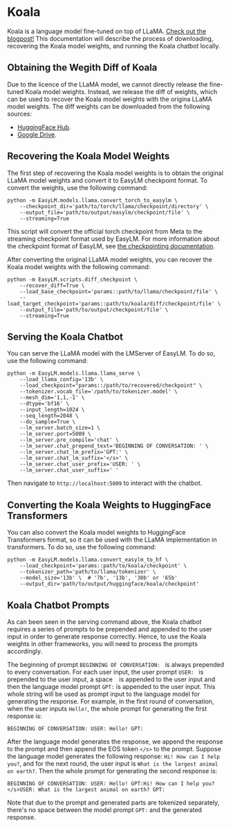 # Koala
Koala is a language model fine-tuned on top of LLaMA.
[Check out the blogpost!](https://bair.berkeley.edu/blog/2023/04/03/koala/)
This documentation will describe the process of downloading, recovering the
Koala model weights, and running the Koala chatbot locally.


## Obtaining the Wegith Diff of Koala
Due to the licence of the LLaMA model, we cannot directly release the fine-tuned
Koala model weights. Instead, we release the diff of weights, which can be used
to recover the Koala model weights with the origina LLaMA model weights. The diff
weights can be downloaded from the following sources:
* [HuggingFace Hub](https://huggingface.co/young-geng/koala/tree/main).
* [Google Drive](https://drive.google.com/drive/folders/10f7wrlAFoPIy-TECHsx9DKIvbQYunCfl?usp=sharing).


## Recovering the Koala Model Weights
The first step of recovering the Koala model weights is to obtain the original
LLaMA model weights and convert it to EasyLM checkpoint format. To convert the weights,
use the following command:

``` shell
python -m EasyLM.models.llama.convert_torch_to_easylm \
    --checkpoint_dir='path/to/torch/llama/checkpoint/directory' \
    --output_file='path/to/output/easylm/checkpoint/file' \
    --streaming=True
```

This script will convert the official torch checkpoint from Meta to the
streaming checkpoint format used by EasyLM. For more information
about the checkpoint format of EasyLM, see [the checkpointing documentation](checkpointing.md).


After converting the original LLaMA model weights, you can recover the Koala
model weights with the following command:

``` shell
python -m EasyLM.scripts.diff_checkpoint \
    --recover_diff=True \
    --load_base_checkpoint='params::path/to/llama/checkpoint/file' \
    --load_target_checkpoint='params::path/to/koala/diff/checkpoint/file' \
    --output_file='path/to/output/checkpoint/file' \
    --streaming=True
```


## Serving the Koala Chatbot
You can serve the LLaMA model with the LMServer of EasyLM. To do so, use the
following command:

``` shell
python -m EasyLM.models.llama.llama_serve \
    --load_llama_config='13b' \
    --load_checkpoint="params::/path/to/recovered/checkpoint" \
    --tokenizer.vocab_file='/path/to/tokenizer.model' \
    --mesh_dim='1,1,-1' \
    --dtype='bf16' \
    --input_length=1024 \
    --seq_length=2048 \
    --do_sample=True \
    --lm_server.batch_size=1 \
    --lm_server.port=5009 \
    --lm_server.pre_compile='chat' \
    --lm_server.chat_prepend_text='BEGINNING OF CONVERSATION: ' \
    --lm_server.chat_lm_prefix='GPT:' \
    --lm_server.chat_lm_suffix='</s>' \
    --lm_server.chat_user_prefix='USER: ' \
    --lm_server.chat_user_suffix=' '
```

Then navigate to `http://localhost:5009` to interact with the chatbot.


## Converting the Koala Weights to HuggingFace Transformers
You can also convert the Koala model weights to HuggingFace Transformers format,
so it can be used with the LLaMA implementation in transformers. To do so, use
the following command:

``` shell
python -m EasyLM.models.llama.convert_easylm_to_hf \
    --load_checkpoint='params::path/to/koala/checkpoint' \
    --tokenizer_path='path/to/llama/tokenizer' \
    --model_size='13b' \  # '7b', '13b', '30b' or '65b'
    --output_dir='path/to/output/huggingface/koala/checkpoint'
```


## Koala Chatbot Prompts
As can been seen in the serving command above, the Koala chatbot requires a
series of prompts to be prepended and appended to the user input in order to
generate response correctly. Hence, to use the Koala weights in other frameworks,
you will need to process the prompts accordingly.

The beginning of prompt `BEGINNING OF CONVERSATION: ` is always prepended to
every conversation. For each user input, the user prompt `USER: ` is prepended
to the user input, a space ` ` is appended to the user input and then the
language model prompt `GPT:` is appended to the user input. This whole string
will be used as prompt input to the language model for generating the response.
For example, in the first round of conversation, when the user inputs `Hello!`,
the whole prompt for generating the first response is:

```
BEGINNING OF CONVERSATION: USER: Hello! GPT:
```

After the language model generates the response, we append the response to the
prompt and then append the EOS token `</s>` to the prompt. Suppose the language
model generates the following response: `Hi! How can I help you?`, and for the
next round, the user input is `What is the largest animal on earth?`. Then
the whole prompt for generating the second response is:

```
BEGINNING OF CONVERSATION: USER: Hello! GPT:Hi! How can I help you?</s>USER: What is the largest animal on earth? GPT:
```

Note that due to the prompt and generated parts are tokenized separately, there's
no space between the model prompt `GPT:` and the generated response.
